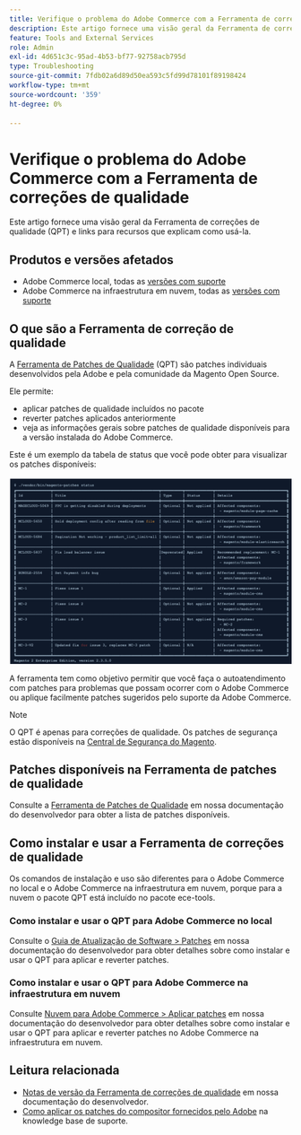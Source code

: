 ```yaml
---
title: Verifique o problema do Adobe Commerce com a Ferramenta de correções de qualidade
description: Este artigo fornece uma visão geral da Ferramenta de correções de qualidade (QPT) e links para recursos que explicam como usá-la.
feature: Tools and External Services
role: Admin
exl-id: 4d651c3c-95ad-4b53-bf77-92758acb795d
type: Troubleshooting
source-git-commit: 7fdb02a6d89d50ea593c5fd99d78101f89198424
workflow-type: tm+mt
source-wordcount: '359'
ht-degree: 0%

---
```


# Verifique o problema do Adobe Commerce com a Ferramenta de correções de qualidade

Este artigo fornece uma visão geral da Ferramenta de correções de qualidade (QPT) e links para recursos que explicam como usá-la.

## Produtos e versões afetados

* Adobe Commerce local, todas as [versões com suporte](https://www.adobe.com/content/dam/cc/en/legal/terms/enterprise/pdfs/Adobe-Commerce-Software-Lifecycle-Policy.pdf)
* Adobe Commerce na infraestrutura em nuvem, todas as [versões com suporte](https://www.adobe.com/content/dam/cc/en/legal/terms/enterprise/pdfs/Adobe-Commerce-Software-Lifecycle-Policy.pdf)

## O que são a Ferramenta de correção de qualidade

A [Ferramenta de Patches de Qualidade](https://github.com/magento/quality-patches) (QPT) são patches individuais desenvolvidos pela Adobe e pela comunidade da Magento Open Source.

Ele permite:

* aplicar patches de qualidade incluídos no pacote
* reverter patches aplicados anteriormente
* veja as informações gerais sobre patches de qualidade disponíveis para a versão instalada do Adobe Commerce.

Este é um exemplo da tabela de status que você pode obter para visualizar os patches disponíveis:

![Magento_patches_list](/help/assets/tools/status_table.png)

A ferramenta tem como objetivo permitir que você faça o autoatendimento com patches para problemas que possam ocorrer com o Adobe Commerce ou aplique facilmente patches sugeridos pelo suporte da Adobe Commerce.

>[!NOTE]
>
>O QPT é apenas para correções de qualidade. Os patches de segurança estão disponíveis na [Central de Segurança do Magento](https://experienceleague.adobe.com/pt-br/docs/commerce-operations/release/notes/overview).

## Patches disponíveis na Ferramenta de patches de qualidade

Consulte a [Ferramenta de Patches de Qualidade](https://experienceleague.adobe.com/tools/commerce-quality-patches/index.html?lang=pt-BR) em nossa documentação do desenvolvedor para obter a lista de patches disponíveis.

## Como instalar e usar a Ferramenta de correções de qualidade

Os comandos de instalação e uso são diferentes para o Adobe Commerce no local e o Adobe Commerce na infraestrutura em nuvem, porque para a nuvem o pacote QPT está incluído no pacote ece-tools.

### Como instalar e usar o QPT para Adobe Commerce no local

Consulte o [Guia de Atualização de Software > Patches](https://experienceleague.adobe.com/pt-br/docs/commerce-operations/tools/quality-patches-tool/usage) em nossa documentação do desenvolvedor para obter detalhes sobre como instalar e usar o QPT para aplicar e reverter patches.

### Como instalar e usar o QPT para Adobe Commerce na infraestrutura em nuvem

Consulte [Nuvem para Adobe Commerce > Aplicar patches](https://experienceleague.adobe.com/pt-br/docs/commerce-cloud-service/user-guide/develop/upgrade/apply-patches) em nossa documentação do desenvolvedor para obter detalhes sobre como instalar e usar o QPT para aplicar e reverter patches no Adobe Commerce na infraestrutura em nuvem.

## Leitura relacionada

* [Notas de versão da Ferramenta de correções de qualidade](https://experienceleague.adobe.com/pt-br/docs/commerce-operations/tools/quality-patches-tool/release-notes) em nossa documentação do desenvolvedor.
* [Como aplicar os patches do compositor fornecidos pelo Adobe](https://experienceleague.adobe.com/pt-br/docs/commerce-knowledge-base/kb/how-to/how-to-apply-a-composer-patch-provided-by-magento) na knowledge base de suporte.
